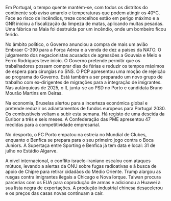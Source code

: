 Em Portugal, o tempo quente mantém-se, com todos os distritos do continente sob aviso amarelo e temperaturas que podem atingir os 40ºC. Face ao risco de incêndios, treze concelhos estão em perigo máximo e a GNR iniciou a fiscalização da limpeza de matas, aplicando multas pesadas. Uma fábrica na Maia foi destruída por um incêndio, onde um bombeiro ficou ferido.

No âmbito político, o Governo anunciou a compra de mais um avião Embraer C-390 para a Força Aérea e a venda de dez a países da NATO. O julgamento dos negacionistas acusados de agressões a Gouveia e Melo e Ferro Rodrigues teve início. O Governo pretende permitir que os trabalhadores possam comprar dias de férias e reduzir os tempos máximos de espera para cirurgias no SNS. O PCP apresentou uma moção de rejeição ao programa do Governo. Está também a ser preparado um novo grupo de trabalho com ex-dirigentes de migrações para a integração de imigrantes. Nas autárquicas de 2025, o IL junta-se ao PSD no Porto e candidata Bruno Mourão Martins em Oeiras.

Na economia, Bruxelas alertou para a incerteza económica global e pretende reduzir os adiantamentos de fundos europeus para Portugal 2030. Os combustíveis voltam a subir esta semana. Há registo de uma descida da Euribor a três e seis meses. A Confederação das PME apresentou 47 medidas para a competitividade empresarial.

No desporto, o FC Porto empatou na estreia no Mundial de Clubes, enquanto o Benfica se prepara para o seu primeiro jogo contra o Boca Juniors. A Supertaça entre Sporting e Benfica já tem data e local: 31 de julho no Estádio Algarve.

A nível internacional, o conflito israelo-iraniano escalou com ataques mútuos, levando a alertas da ONU sobre fugas radioativas e à busca de apoio de Chipre para retirar cidadãos do Médio Oriente. Trump alargou as rusgas contra imigrantes ilegais a Chicago e Nova Iorque. Taiwan procura parcerias com os EUA para coprodução de armas e adicionou a Huawei à sua lista negra de exportações. A produção industrial chinesa desacelerou e os preços das casas novas continuam a cair.